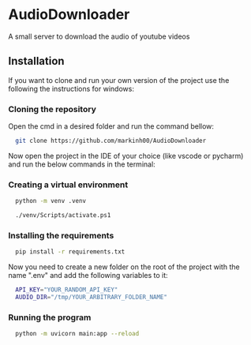 
# AudioDownloader
A small server to download the audio of youtube videos


## Installation

If you want to clone and run your own version of the project use the following the instructions for windows:

### Cloning the repository
Open the cmd in a desired folder and run the command bellow:
```bash
  git clone https://github.com/markinh00/AudioDownloader
```
Now open the project in the IDE of your choice (like vscode or pycharm) and run the below commands in the terminal:
### Creating a virtual environment
```bash
  python -m venv .venv
```
```bash
  ./venv/Scripts/activate.ps1
```
### Installing the requirements
```bash
  pip install -r requirements.txt
```

Now you need to create a new folder on the root of the project with the name ".env" and add the following variables to it:
```bash
  API_KEY="YOUR_RANDOM_API_KEY"
  AUDIO_DIR="/tmp/YOUR_ARBITRARY_FOLDER_NAME"
```

### Running the program
```bash
  python -m uvicorn main:app --reload
```
